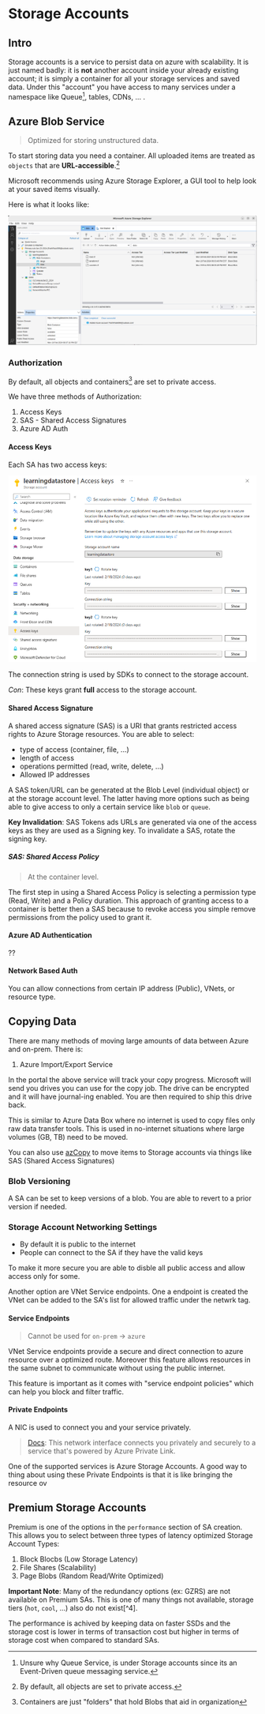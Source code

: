 
# Storage Accounts
## Intro

Storage accounts is a service to persist data on azure with scalability. It is just named badly: it is **not** another account inside your already existing account; it is simply a container for all your storage services and saved data. Under this "account" you have access to many services under a namespace like Queue[^1], tables, CDNs, ... .  

## Azure Blob Service

> Optimized for storing unstructured data. 

To start storing data you need a container. All uploaded items are treated as `objects` that are **URL-accessible**.[^2]

Microsoft recommends using Azure Storage Explorer, a GUI tool to help look at your saved items visually.

Here is what it looks like:

![azure_storage_explorer_demo.png](../img/azure_storage_explorer_demo.png)
### Authorization 

By default, all objects and containers[^3] are set to private access. 

We have three methods of Authorization:
1. Access Keys
2. SAS - Shared Access Signatures 
3. Azure AD Auth


#### Access Keys

Each SA has two access keys:

![sa_akeys.png](../img/sa_akeys.png)

The connection string is used by SDKs to connect to the storage account. 

*Con*: These keys grant **full** access to the storage account.

#### Shared Access Signature

A shared access signature (SAS) is a URI that grants restricted access rights to Azure Storage resources. You are able to select:
+ type of access (container, file, ...)
+ length of access
+ operations permitted (read, write, delete, ...)
+ Allowed IP addresses

A SAS token/URL can be generated at the Blob Level (individual object) or at the storage account level. The latter having more options such as being able to give access to only a certain service like `blob` or `queue`. 

**Key Invalidation**: SAS Tokens ads URLs are generated via one of the access keys as they are used as a Signing key. To invalidate a SAS, rotate the signing key.

##### SAS: Shared Access Policy

> At the container level.

The first step in using a Shared Access Policy is selecting a permission type (Read, Write) and a Policy duration. This approach of granting access to a container is better then a SAS because to revoke access you simple remove permissions from the policy used to grant it. 
#### Azure AD Authentication
??

#### Network Based Auth

You can allow connections from certain IP address (Public), VNets, or resource type. 


## Copying Data

There are many methods of moving large amounts of data between Azure and on-prem. There is:
1. Azure Import/Export Service

In the portal the above service will track your copy progress. Microsoft will send you drives you can use for the copy job. The drive can be encrypted and it will have journal-ing enabled. You are then required to ship this drive back.

This is similar to Azure Data Box where no internet is used to copy files only raw data transfer tools. This is used in no-internet situations where large volumes (GB, TB) need to be moved.

You can also use [azCopy](https://learn.microsoft.com/en-us/azure/storage/common/storage-use-azcopy-v10) to move items to Storage accounts via things like SAS (Shared Access Signatures)
### Blob Versioning

A SA can be set to keep versions of a blob. You are able to revert to a prior version if needed.

### Storage Account Networking Settings

+ By default it is public to the internet
+ People can connect to the SA if they have the valid keys

To make it more secure you are able to disble all public access and allow access only for some.

Another option are VNet Service endpoints. One a endpoint is created the VNet can be added to the SA's list for allowed traffic under the netwrk tag.

#### Service Endpoints

> Cannot be used for `on-prem` -> `azure`

VNet Service endpoints provide a secure and direct connection to azure resource over a optimized route. Moreover this feature allows resources in the same subnet to communicate without using the public internet. 

This feature is important as it comes with "service endpoint policies" which can help you block and filter traffic.

#### Private Endpoints

A NIC is used to connect you and your service privately. 

> [Docs](https://learn.microsoft.com/en-us/azure/private-link/private-endpoint-overview): This network interface connects you privately and securely to a service that's powered by Azure Private Link.

One of the supported services is Azure Storage Accounts. A good way to thing about using these Private Endpoints is that it is like bringing the resource ov 

## Premium Storage Accounts

Premium is one of the options in the `performance` section of SA creation. This allows you to select between three types of latency optimized Storage Account Types:
1. Block Blocbs (Low Storage Latency)
2. File Shares (Scalability)
3. Page Blobs (Random Read/Write Optimized)

**Important Note**: Many of the redundancy options (ex: GZRS) are not available on Premium SAs. This is one of many things not available, storage tiers (`hot`, `cool`, ...) also do not exist[^4].

The performance is achived by keeping data on faster SSDs and the storage cost is lower in terms of transaction cost but higher in terms of storage cost when compared to standard SAs.


[^1]: Unsure why Queue Service, is under Storage accounts since its an Event-Driven queue messaging service. 
[^2]: By default, all objects are set to private access. 
[^3]: Containers are just "folders" that hold Blobs that aid in organization
[^3]: They cannot be changed.
